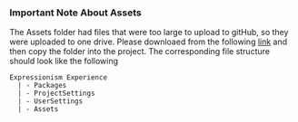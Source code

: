 ### Important Note About Assets
The Assets folder had files that were too large to upload to gitHub, so they were uploaded to one drive. Please downloaed from the following [link](https://drive.google.com/drive/folders/1N1V8MEvIQYnMX6XRt3krEljMHuLSFI7B?usp=sharing) and then copy the folder into the project. The corresponding file structure should look like the following

````
Expressionism Experience
  | - Packages
  | - ProjectSettings
  | - UserSettings
  | - Assets
````
